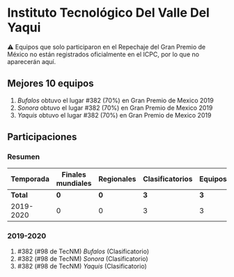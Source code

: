 # Instituto Tecnológico Del Valle Del Yaqui

:warning: Equipos que solo participaron en el Repechaje del Gran Premio de México no están registrados oficialmente en el ICPC, por lo que no aparecerán aquí.

## Mejores 10 equipos

1. _Bufalos_ obtuvo el lugar #382 (70%) en Gran Premio de Mexico 2019
1. _Sonora_ obtuvo el lugar #382 (70%) en Gran Premio de Mexico 2019
1. _Yaquis_ obtuvo el lugar #382 (70%) en Gran Premio de Mexico 2019

## Participaciones

### Resumen

| Temporada | Finales mundiales | Regionales | Clasificatorios | Equipos |
| --- | --- | --- | --- | --- |
| **Total** | **0** | **0** | **3** | **3** |
| 2019-2020 | 0 | 0 | 3 | 3 |

### 2019-2020

1. #382 (#98 de TecNM) _Bufalos_ (Clasificatorio)
1. #382 (#98 de TecNM) _Sonora_ (Clasificatorio)
1. #382 (#98 de TecNM) _Yaquis_ (Clasificatorio)



